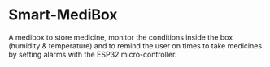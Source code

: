 # Smart-MediBox
 A medibox to store medicine, monitor the conditions inside the box (humidity &amp; temperature) and to remind the user on times to take medicines by setting alarms with the ESP32 micro-controller.
